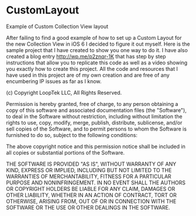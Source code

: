 CustomLayout
============

Example of Custom Collection View layout

After failing to find a good example of how to set up a Custom Layout for the new Collection View in iOS 6 I decided
to figure it out myself.  Here is the sample project that I have created to show you one way to do it.  I have also 
created a blog entry  http://wp.me/p2znqr-1K  that has step by step instructions that allow you 
to replicate this code as well as a video showing you exactly how to create this project.  All the code and resources 
that I have used in this project are of my own creation and are free of any encumbering IP issues as far as I know.  

(c) Copyright LoopTek LLC, All Rights Reserved.

Permission is hereby granted, free of charge, to any person obtaining a copy
of this software and associated documentation files (the "Software"), to
deal in the Software without restriction, including without limitation the
rights to use, copy, modify, merge, publish, distribute, sublicense, and/or
sell copies of the Software, and to permit persons to whom the Software is
furnished to do so, subject to the following conditions:

The above copyright notice and this permission notice shall be included in
all copies or substantial portions of the Software.

THE SOFTWARE IS PROVIDED "AS IS", WITHOUT WARRANTY OF ANY KIND, EXPRESS OR
IMPLIED, INCLUDING BUT NOT LIMITED TO THE WARRANTIES OF MERCHANTABILITY,
FITNESS FOR A PARTICULAR PURPOSE AND NONINFRINGEMENT. IN NO EVENT SHALL THE
AUTHORS OR COPYRIGHT HOLDERS BE LIABLE FOR ANY CLAIM, DAMAGES OR OTHER
LIABILITY, WHETHER IN AN ACTION OF CONTRACT, TORT OR OTHERWISE, ARISING
FROM, OUT OF OR IN CONNECTION WITH THE SOFTWARE OR THE USE OR OTHER DEALINGS
IN THE SOFTWARE.

